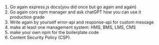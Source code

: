 1. Go again express.js docs(you did once but go again and again)
2. Go again cors npm manager and ask chatGPT how you can use it production grade
3. Write again by yourself error-api and response-api for custom message
4. make at least one management system: HMS, BMS, LMS, CMS
4. make your own npm for the boilerplate code
5. Content Security Policy (CSP).
